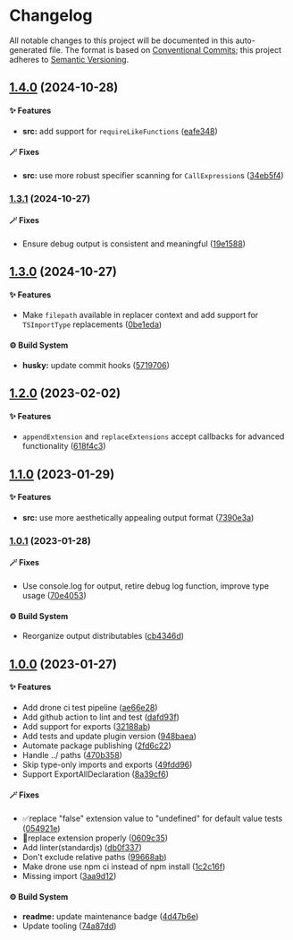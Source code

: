 # Changelog

All notable changes to this project will be documented in this auto-generated
file. The format is based on [Conventional Commits][1];
this project adheres to [Semantic Versioning][2].

## [1.4.0][3] (2024-10-28)

#### ✨ Features

- **src:** add support for `requireLikeFunctions` ([eafe348][4])

#### 🪄 Fixes

- **src:** use more robust specifier scanning for `CallExpression`s ([34eb5f4][5])

### [1.3.1][6] (2024-10-27)

#### 🪄 Fixes

- Ensure debug output is consistent and meaningful ([19e1588][7])

## [1.3.0][8] (2024-10-27)

#### ✨ Features

- Make `filepath` available in replacer context and add support for `TSImportType` replacements ([0be1eda][9])

#### ⚙️ Build System

- **husky:** update commit hooks ([5719706][10])

## [1.2.0][11] (2023-02-02)

#### ✨ Features

- `appendExtension` and `replaceExtensions` accept callbacks for advanced functionality ([618f4c3][12])

## [1.1.0][13] (2023-01-29)

#### ✨ Features

- **src:** use more aesthetically appealing output format ([7390e3a][14])

### [1.0.1][15] (2023-01-28)

#### 🪄 Fixes

- Use console.log for output, retire debug log function, improve type usage ([70e4053][16])

#### ⚙️ Build System

- Reorganize output distributables ([cb4346d][17])

## [1.0.0][18] (2023-01-27)

#### ✨ Features

- Add drone ci test pipeline ([ae66e28][19])
- Add github action to lint and test ([dafd93f][20])
- Add support for exports ([32188ab][21])
- Add tests and update plugin version ([948baea][22])
- Automate package publishing ([2fd6c22][23])
- Handle ../ paths ([470b358][24])
- Skip type-only imports and exports ([49fdd96][25])
- Support ExportAllDeclaration ([8a39cf6][26])

#### 🪄 Fixes

- ✅replace "false" extension value to "undefined" for default value tests ([054921e][27])
- 🐛replace extension properly ([0609c35][28])
- Add linter(standardjs) ([db0f337][29])
- Don't exclude relative paths ([99668ab][30])
- Make drone use npm ci instead of npm install ([1c2c16f][31])
- Missing import ([3aa9d12][32])

#### ⚙️ Build System

- **readme:** update maintenance badge ([4d47b6e][33])
- Update tooling ([74a87dd][34])

[1]: https://conventionalcommits.org
[2]: https://semver.org
[3]: https://github.com/Xunnamius/babel-plugin-transform-rewrite-imports/compare/v1.3.1...v1.4.0
[4]: https://github.com/Xunnamius/babel-plugin-transform-rewrite-imports/commit/eafe34854380e6d047cf3e785a59a8da7630093a
[5]: https://github.com/Xunnamius/babel-plugin-transform-rewrite-imports/commit/34eb5f476d6ab5e523a705589f6f7579694a233a
[6]: https://github.com/Xunnamius/babel-plugin-transform-rewrite-imports/compare/v1.3.0...v1.3.1
[7]: https://github.com/Xunnamius/babel-plugin-transform-rewrite-imports/commit/19e1588c04e6526fdd6fd5327755da13326abcaa
[8]: https://github.com/Xunnamius/babel-plugin-transform-rewrite-imports/compare/v1.2.0...v1.3.0
[9]: https://github.com/Xunnamius/babel-plugin-transform-rewrite-imports/commit/0be1eda4a2b30709c0755c0ffd994f51ba295498
[10]: https://github.com/Xunnamius/babel-plugin-transform-rewrite-imports/commit/5719706662031be27d19e940d41b502973d329fa
[11]: https://github.com/Xunnamius/babel-plugin-transform-rewrite-imports/compare/v1.1.0...v1.2.0
[12]: https://github.com/Xunnamius/babel-plugin-transform-rewrite-imports/commit/618f4c3a161b526b09bcb5ba5f0eee81058a75bd
[13]: https://github.com/Xunnamius/babel-plugin-transform-rewrite-imports/compare/v1.0.1...v1.1.0
[14]: https://github.com/Xunnamius/babel-plugin-transform-rewrite-imports/commit/7390e3adfea60a3ff0dc03b23f01d15467bc0ef2
[15]: https://github.com/Xunnamius/babel-plugin-transform-rewrite-imports/compare/v1.0.0...v1.0.1
[16]: https://github.com/Xunnamius/babel-plugin-transform-rewrite-imports/commit/70e405373905799a7cc565d841f585fe87f12a26
[17]: https://github.com/Xunnamius/babel-plugin-transform-rewrite-imports/commit/cb4346dc02e9df632acf7ac734f85c5c76c6d51d
[18]: https://github.com/Xunnamius/babel-plugin-transform-rewrite-imports/compare/32188ab1317f1936e364d98658ff915f5d4dafd3...v1.0.0
[19]: https://github.com/Xunnamius/babel-plugin-transform-rewrite-imports/commit/ae66e28d2ff61c1207bfa65c37a6541031c9504d
[20]: https://github.com/Xunnamius/babel-plugin-transform-rewrite-imports/commit/dafd93fd33a5aab03734e64619ec84161ac42d73
[21]: https://github.com/Xunnamius/babel-plugin-transform-rewrite-imports/commit/32188ab1317f1936e364d98658ff915f5d4dafd3
[22]: https://github.com/Xunnamius/babel-plugin-transform-rewrite-imports/commit/948baeab189090375faf956397c370b62abc555a
[23]: https://github.com/Xunnamius/babel-plugin-transform-rewrite-imports/commit/2fd6c22cf181baa83e8c6eac2fbdd6653f57b423
[24]: https://github.com/Xunnamius/babel-plugin-transform-rewrite-imports/commit/470b358a0d749c1cee3ab0f3f5b649d3f05490ed
[25]: https://github.com/Xunnamius/babel-plugin-transform-rewrite-imports/commit/49fdd9684668b8437bd11c4c5f03b40c1af50acd
[26]: https://github.com/Xunnamius/babel-plugin-transform-rewrite-imports/commit/8a39cf60884d430c70be94183e70d11e25bb4ecd
[27]: https://github.com/Xunnamius/babel-plugin-transform-rewrite-imports/commit/054921ee3cacd13a60a1837c4ab302310a5c1422
[28]: https://github.com/Xunnamius/babel-plugin-transform-rewrite-imports/commit/0609c3524352763f743f9d3994f9e22847c28971
[29]: https://github.com/Xunnamius/babel-plugin-transform-rewrite-imports/commit/db0f337812e99cfd58c56d5f1fe3a320e60892e7
[30]: https://github.com/Xunnamius/babel-plugin-transform-rewrite-imports/commit/99668ab304703adcb329b60ff3ef29a88f5d3aad
[31]: https://github.com/Xunnamius/babel-plugin-transform-rewrite-imports/commit/1c2c16f27e37a8376acd50799f07e8ae00e88d73
[32]: https://github.com/Xunnamius/babel-plugin-transform-rewrite-imports/commit/3aa9d12066bd8469beee641a9d79007bacc1dd41
[33]: https://github.com/Xunnamius/babel-plugin-transform-rewrite-imports/commit/4d47b6e0b2e9892aa563a525ed61e9a5087c59bf
[34]: https://github.com/Xunnamius/babel-plugin-transform-rewrite-imports/commit/74a87ddcaeb6a3fae6ebeb0376910e1ad4408784
